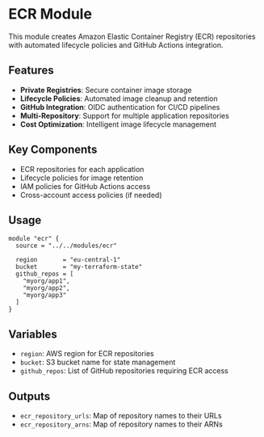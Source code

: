 # ECR Module

This module creates Amazon Elastic Container Registry (ECR) repositories with automated lifecycle policies and GitHub Actions integration.

## Features

- **Private Registries**: Secure container image storage
- **Lifecycle Policies**: Automated image cleanup and retention
- **GitHub Integration**: OIDC authentication for CI/CD pipelines
- **Multi-Repository**: Support for multiple application repositories
- **Cost Optimization**: Intelligent image lifecycle management

## Key Components

- ECR repositories for each application
- Lifecycle policies for image retention
- IAM policies for GitHub Actions access
- Cross-account access policies (if needed)

## Usage

```hcl
module "ecr" {
  source = "../../modules/ecr"
  
  region       = "eu-central-1"
  bucket       = "my-terraform-state"
  github_repos = [
    "myorg/app1",
    "myorg/app2",
    "myorg/app3"
  ]
}
```

## Variables

- `region`: AWS region for ECR repositories
- `bucket`: S3 bucket name for state management
- `github_repos`: List of GitHub repositories requiring ECR access

## Outputs

- `ecr_repository_urls`: Map of repository names to their URLs
- `ecr_repository_arns`: Map of repository names to their ARNs
